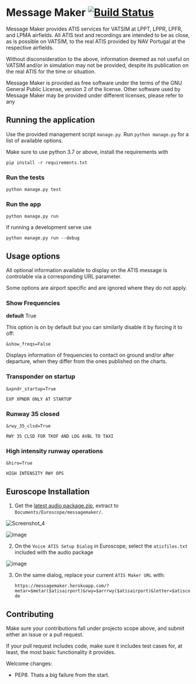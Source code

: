 # Message Maker [![Build Status](https://travis-ci.org/pedro2555/messagemaker.svg?branch=master)](https://travis-ci.org/pedro2555/messagemaker)

Message Maker provides ATIS services for VATSIM at LPPT, LPPR, LPFR, and LPMA airfields.
All ATIS text and recordings are intended to be as close, as is possible on VATSIM, to the real ATIS provided by NAV Portugal at the respective airfields.

Without disconsideration to the above, information deemed as not useful on VATSIM and/or in simulation may not be provided, despite its publication on the real ATIS for the time or situation.

Message Maker is provided as free software under the terms of the GNU General Public License, version 2 of the license.
Other software used by Message Maker may be provided under different licenses, please refer to any 

## Running the application

Use the provided management script `manage.py`. Run `python manage.py` for a list of available options.

Make sure to use python 3.7 or above, install the requirements with

```pip install -r requirements.txt```

### Run the tests

```python manage.py test```

### Run the app

```python manage.py run```

If running a development serve use

```python manage.py run --debug```

## Usage options

All optional information available to display on the ATIS message is controlable via a corresponding URL parameter.

Some options are airport specific and are ignored where they do not apply.

### Show Frequencies

**default** True

This option is on by default but you can similarly disable it by forcing it to off:

`&show_freqs=False`

Displays information of frequencies to contact on ground and/or after departure, when they differ from the ones published on the charts.

### Transponder on startup

```
&xpndr_startup=True

EXP XPNDR ONLY AT STARTUP
```

### Runway 35 closed

```
&rwy_35_clsd=True

RWY 35 CLSD FOR TKOF AND LDG AVBL TO TAXI
```

### High intensity runway operations

```
&hiro=True

HIGH INTENSITY RWY OPS
```


## Euroscope Installation

1. Get the [latest audio package.zip](https://github.com/pedro2555/messagemaker/releases/latest), extract to `Documents/Euroscope/messagemaker/`.

![Screenshot_4](https://user-images.githubusercontent.com/1645623/54699336-b93bf480-4b28-11e9-9673-5a3600ccb96a.jpg)

![image](https://user-images.githubusercontent.com/1645623/38401424-92d36974-394d-11e8-9bb0-c5e2535b1de8.png)

2. On the `Voice ATIS Setup Dialog` in Euroscope, select the `atisfiles.txt` included with the audio package

![image](https://user-images.githubusercontent.com/1645623/38401444-b149ae54-394d-11e8-9b5a-e95d8944f86e.png)

3. On the same dialog, replace your current `ATIS Maker URL` with:

    `https://messagemaker.herokuapp.com/?metar=$metar($atisairport)&rwy=$arrrwy($atisairport)&letter=$atiscode`

## Contributing

Make sure your contributions fall under projecto scope above, and submit either an issue or a pull request.

If your pull request includes code, make sure it includes test cases for, at least, the most basic functionality it provides.

Welcome changes:

 - PEP8. Thats a big failure from the start.
